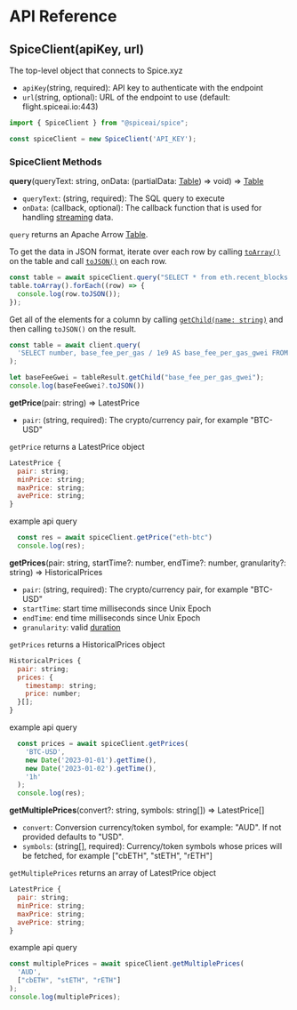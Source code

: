 # API Reference

## SpiceClient(apiKey, url)

The top-level object that connects to Spice.xyz

* `apiKey`(string, required): API key to authenticate with the endpoint
* `url`(string, optional): URL of the endpoint to use (default: flight.spiceai.io:443)

```javascript
import { SpiceClient } from "@spiceai/spice";

const spiceClient = new SpiceClient('API_KEY');
```

### SpiceClient Methods

**query**(queryText: string, onData: (partialData: [Table](https://arrow.apache.org/docs/js/classes/Arrow\_dom.Table.html)) => void) => [Table](https://arrow.apache.org/docs/js/classes/Arrow\_dom.Table.html)

* `queryText`: (string, required): The SQL query to execute
* `onData`: (callback, optional): The callback function that is used for handling [streaming](streaming.md) data.

`query` returns an Apache Arrow [Table](https://arrow.apache.org/docs/js/classes/Arrow\_dom.Table.html).

To get the data in JSON format, iterate over each row by calling [`toArray()`](https://arrow.apache.org/docs/js/classes/Arrow\_dom.Table.html#toArray) on the table and call [`toJSON()`](https://arrow.apache.org/docs/js/classes/Arrow\_dom.StructRow.html#toJSON) on each row.

```javascript
const table = await spiceClient.query("SELECT * from eth.recent_blocks LIMIT 10")
table.toArray().forEach((row) => {
  console.log(row.toJSON());
});
```

Get all of the elements for a column by calling [`getChild(name: string)`](https://arrow.apache.org/docs/js/classes/Arrow\_dom.Table.html#getChild) and then calling `toJSON()` on the result.

```javascript
const table = await client.query(
  'SELECT number, base_fee_per_gas / 1e9 AS base_fee_per_gas_gwei FROM eth.recent_blocks limit 3'
);

let baseFeeGwei = tableResult.getChild("base_fee_per_gas_gwei");
console.log(baseFeeGwei?.toJSON())
```

**getPrice**(pair: string) => LatestPrice

* `pair`: (string, required): The crypto/currency pair, for example "BTC-USD"

`getPrice` returns a LatestPrice object

```javascript
LatestPrice {
  pair: string;
  minPrice: string;
  maxPrice: string;
  avePrice: string;
}
```

example api query

```javascript
  const res = await spiceClient.getPrice("eth-btc")
  console.log(res);
```

**getPrices**(pair: string, startTime?: number, endTime?: number, granularity?: string) => HistoricalPrices

* `pair`: (string, required): The crypto/currency pair, for example "BTC-USD"
* `startTime`: start time milliseconds since Unix Epoch
* `endTime`: end time milliseconds since Unix Epoch
* `granularity`: valid [duration](https://docs.spice.xyz/core-concepts/duration-literals)

`getPrices` returns a HistoricalPrices object

```javascript
HistoricalPrices {
  pair: string;
  prices: {
    timestamp: string;
    price: number;
  }[];
}
```

example api query

```javascript
  const prices = await spiceClient.getPrices(
    'BTC-USD',
    new Date('2023-01-01').getTime(),
    new Date('2023-01-02').getTime(),
    '1h'
  );
  console.log(res);
```

**getMultiplePrices**(convert?: string, symbols: string\[]) => LatestPrice\[]

* `convert`: Conversion currency/token symbol, for example: "AUD". If not provided defaults to "USD".
* `symbols`: (string\[], required): Currency/token symbols whose prices will be fetched, for example \["cbETH", "stETH", "rETH"]

`getMultiplePrices` returns an array of LatestPrice object

```javascript
LatestPrice {
  pair: string;
  minPrice: string;
  maxPrice: string;
  avePrice: string;
}
```

example api query

```javascript
const multiplePrices = await spiceClient.getMultiplePrices(
  'AUD',
  ["cbETH", "stETH", "rETH"]
);
console.log(multiplePrices);
```

